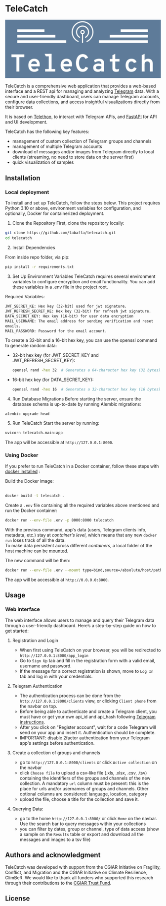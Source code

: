 # TeleCatch

![alt text](teledash/static/img/logo/logo_color_bg.jpeg)



TeleCatch is a comprehensive web application that provides a web-based interface and a REST api for managing and analyzing [Telegram](https://telegram.org/) data.
With a secure and user-friendly dashboard, users can manage Telegram accounts, configure data collections, and access insightful visualizations directly from their browser.

It is based on [Telethon](https://github.com/LonamiWebs/Telethon), to interact with Telegram APIs, and [FastAPI](https://github.com/fastapi/fastapi) for API and UI development.

TeleCatch has the following key features:
- management of custom collection of Telegram groups and channels
- management of multiple Telegram accounts
- download of messages and/or images from Telegram directly to local clients (streaming, no need to store data on the server first)
- quick visualization of samples



## Installation

### Local deployment
To install and set up TeleCatch, follow the steps below. This project requires Python 3.10 or above, environment variables for configuration, and optionally, Docker for containerized deployment.

1. Clone the Repository
First, clone the repository locally:

``` bash
git clone https://github.com/labaffa/telecatch.git
cd telecatch
```

2. Install Dependencies

From inside repo folder, via pip:

``` bash
pip install -r requirements.txt
```

3. Set Up Environment Variables
TeleCatch requires several environment variables to configure encryption and email functionality. You can add these variables in a .env file in the project root.

Required Variables:

```env
JWT_SECRET_KE: Hex key (32-bit) used for jwt signature.
JWT_REFRESH_SECRET_KE: Hex key (32-bit) for refresh jwt signature.
DATA_SECRET_KEY: Hex key (16-bit) for user data encryption
MAIL_USERNAME: The email address for sending verification and reset emails.
MAIL_PASSWORD: Password for the email account.
```

To create a 32-bit and a 16-bit hex key, you can use the openssl command to generate random data:

- 32-bit hex key (for JWT_SECRET_KEY and JWT_REFRESH_SECRET_KEY):
  ```bash
  openssl rand -hex 32  # Generates a 64-character hex key (32 bytes)
  ```
- 16-bit hex key (for DATA_SECRET_KEY):
  ```bash
  openssl rand -hex 16  # Generates a 32-character hex key (16 bytes)
  ```
4. Run Database Migrations
Before starting the server, ensure the database schema is up-to-date by running Alembic migrations:

```bash
alembic upgrade head
```

5. Run TeleCatch
Start the server by running:

```bash
uvicorn telecatch.main:app
```

The app will be accessible at `http://127.0.0.1:8000`.

### Using Docker
If you prefer to run TeleCatch in a Docker container, follow these steps with [docker installed](https://docs.docker.com/engine/install/) :

Build the Docker image:


```bash

docker build -t telecatch .
```


Create a `.env` file containing all the required variables above mentioned and run the Docker container:


```bash
docker run --env-file .env -p 8000:8000 telecatch
```


With the previous command, app's data (users, Telegram clients info, metadata, etc.) stay at *container's level*, which means that any new `docker run` loses track of all the data.  
To make data persistent across different *containers*, a local folder of the host machine can be [mounted](https://docs.docker.com/engine/storage/bind-mounts/). 

The new command will be then:
```bash
docker run --env-file .env --mount type=bind,source=/absolute/host/path/for/app/data,target=/app/teledash/sessions -p 8000:8000 telecatch
```
The app will be accessible at `http://0.0.0.0:8000`.


## Usage

### Web interface

The web interface allows users to manage and query their Telegram data through a user-friendly dashboard. Here’s a step-by-step guide on how to get started:
1. Registration and Login

   - When first using TeleCatch on your browser, you will be redirected to `http://127.0.0.1:8000/app_login`
   - Go to `Sign Up` tab and fill in the registration form with a valid email, username and password.
   - If the message for a correct registration is shown, move to `Log In` tab and log in with your credentials.

2. Telegram Authentication
   
   - The authentication process can be done from the `http://127.0.0.1:8000/clients` view, or clicking `Client phone` from the navbar on top.
   - Before being able to authenticate and create a Telegram client, you must have or get your own api_id and api_hash following [Telegram instructions](https://my.telegram.org).
   - After you click on "Register account", wait for a code Telegram will send on your app and insert it. Authentication should be complete.
   - IMPORTANT: disable 2factor authentication from your Telegram app's settings before authentication.

3. Create a collection of groups and channels
   - go to `http://127.0.0.1:8000/clients` or click  `Active collection` on the navbar
   - click `Choose file` to upload a csv-like file (.xls, .xlsx, .csv, .tsv) containing the identifiers of the groups and channels of the new collection. A mandatory `url` column must be present: this is the place for urls and/or usernames of groups and channels. Other optional columns are considered: language, location, category
   - upload the file, choose a title for the collection and save it.
  
4. Querying Data:
   - go to the home `http://127.0.0.1:8000/` or click `Home` on the navbar. Use the search bar to query messages within your collections
   - you can filter by dates, group or channel, type of data access (show a sample on the `Results` table or export and download all the messages and images to a tsv file)


## Authors and acknowledgment


TeleCatch was developed with support from the CGIAR Initiative on Fragility, Conflict, and Migration and the CGIAR Initiative on Climate Resilience, ClimBeR. We would like to thank all funders who supported this research through their contributions to the [CGIAR Trust Fund](https://www.cgiar.org/funders/).



## License

